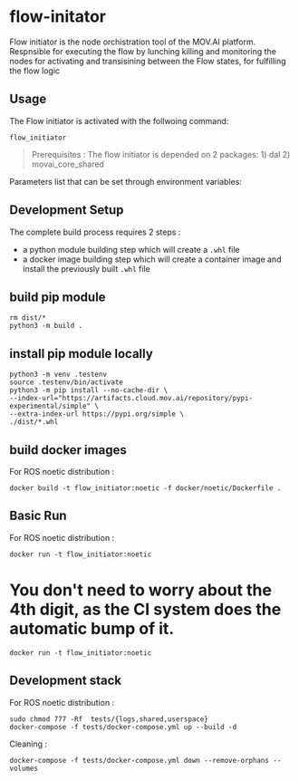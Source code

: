 # flow-initator
Flow initiator is the node orchistration tool of the MOV.AI platform.
Respnsible for executing the flow by lunching killing and monitoring the nodes for
activating and transisining between the Flow states, for fulfilling the flow logic

## Usage

The Flow initiator is activated with the follwoing command:

    flow_initiator

> Prerequisites : The flow initiator is depended on 2 packages:
    1) dal
    2) movai_core_shared

Parameters list that can be set through environment variables:



## Development Setup

The complete build process requires 2 steps :
- a python module building step which will create a `.whl` file
- a docker image building step which will create a container image and install the previously built `.whl` file

## build pip module

    rm dist/*
    python3 -m build .

## install pip module locally

    python3 -m venv .testenv
    source .testenv/bin/activate
    python3 -m pip install --no-cache-dir \
    --index-url="https://artifacts.cloud.mov.ai/repository/pypi-experimental/simple" \
    --extra-index-url https://pypi.org/simple \
    ./dist/*.whl

## build docker images

For ROS noetic distribution :

    docker build -t flow_initiator:noetic -f docker/noetic/Dockerfile .


## Basic Run

For ROS noetic distribution :

    docker run -t flow_initiator:noetic

You don't need to worry about the 4th digit, as the CI system does the automatic bump of it.
=======
    docker run -t flow_initiator:noetic

## Development stack

For ROS noetic distribution :

    sudo chmod 777 -Rf  tests/{logs,shared,userspace}
    docker-compose -f tests/docker-compose.yml up --build -d

Cleaning :

    docker-compose -f tests/docker-compose.yml down --remove-orphans --volumes
